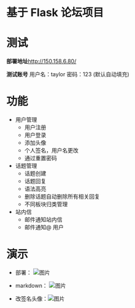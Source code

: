 # 基于 Flask 论坛项目 

# 测试
**部署地址**http://150.158.6.80/

**测试账号** 用户名：taylor  密码：123   (默认自动填充)

# 功能
- 用户管理
    - 用户注册
    - 用户登录
    - 添加头像
    - 个人签名，用户名更改
    - 通过重置密码
- 话题管理
    - 话题创建
    - 话题回复
    - 语法高亮
    - 删除话题自动删除所有相关回复
    - 不同板块归类管理 
- 站内信
    - 邮件通知站内信
    - 邮件通知@ 用户
    

# 演示
- 部署： ![图片](https://github.com/fengtongxue/static/blob/master/%E4%B8%80%E9%94%AE%E9%83%A8%E7%BD%B2.gif)

- markdown： ![图片](https://github.com/fengtongxue/static/blob/master/markdown.gif)

- 改签名头像：![图片](https://github.com/fengtongxue/static/blob/master/%E6%94%B9%E4%B8%AA%E4%BA%BA%E4%BF%A1%E6%81%AF.gif)



